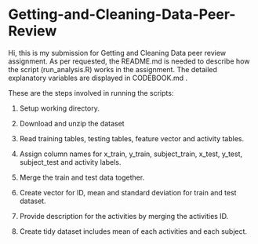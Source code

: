 # Getting-and-Cleaning-Data-Peer-Review

Hi, this is my submission for Getting and Cleaning Data peer review assignment.
As per requested, the README.md is needed to describe how the script (run_analysis.R) works in the assignment. 
The detailed explanatory variables are displayed in CODEBOOK.md .

These are the steps involved in running the scripts:

1. Setup working directory.

2. Download and unzip the dataset

3. Read training tables, testing tables, feature vector and activity tables.

4. Assign column names for x_train, y_train, subject_train, x_test, y_test, subject_test and activity labels.

5. Merge the train and test data together.

6. Create vector for ID, mean and standard deviation for train and test dataset.

7. Provide description for the activities by merging the activities ID.

8. Create tidy dataset includes mean of each activities and each subject.

